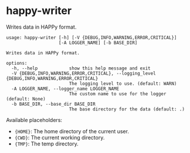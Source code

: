 # happy-writer

Writes data in HAPPy format.

```
usage: happy-writer [-h] [-V {DEBUG,INFO,WARNING,ERROR,CRITICAL}]
                    [-A LOGGER_NAME] [-b BASE_DIR]

Writes data in HAPPy format.

options:
  -h, --help            show this help message and exit
  -V {DEBUG,INFO,WARNING,ERROR,CRITICAL}, --logging_level {DEBUG,INFO,WARNING,ERROR,CRITICAL}
                        The logging level to use. (default: WARN)
  -A LOGGER_NAME, --logger_name LOGGER_NAME
                        The custom name to use for the logger (default: None)
  -b BASE_DIR, --base_dir BASE_DIR
                        The base directory for the data (default: .)
```

Available placeholders:

* `{HOME}`: The home directory of the current user.
* `{CWD}`: The current working directory.
* `{TMP}`: The temp directory.
